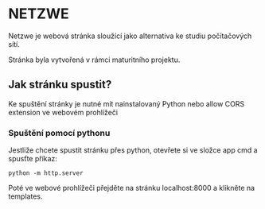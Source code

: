 # NETZWE
Netzwe je webová stránka sloužící jako alternativa ke studiu počítačových sítí.

Stránka byla vytvořená v rámci maturitního projektu.

## Jak stránku spustit?
Ke spuštění stránky je nutné mít nainstalovaný Python nebo allow CORS extension ve webovém prohlížeči

### Spuštění pomocí pythonu
Jestliže chcete spustit stránku přes python, otevřete si ve složce app cmd a spusťte příkaz:

`python -m http.server`

Poté ve webové prohlížeči přejděte na stránku localhost:8000 a klikněte na templates.


